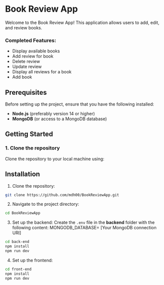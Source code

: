 # Book Review App

Welcome to the Book Review App! This application allows users to add, edit, and review books.

### Completed Features:
- Display available books
- Add review for book
- Delete review
- Update review
- Display all reviews for a book
- Add book

## Prerequisites

Before setting up the project, ensure that you have the following installed:

- **Node.js** (preferably version 14 or higher)
- **MongoDB** (or access to a MongoDB database)

## Getting Started

### 1. Clone the repository

Clone the repository to your local machine using:
   
## Installation
1. Clone the repository:
```bash
git clone https://github.com/mdh00/BookReviewApp.git
```

2. Navigate to the project directory:
```bash
cd BookReviewApp
```

3. Set up the backend:
Create the `.env` file in the **backend** folder with the following content:
MONGODB_DATABASE= [Your MongoDB connection URI]

```bash
cd back-end
npm install
npm run dev
```

4. Set up the frontend:
```bash
cd front-end
npm install
npm run dev
```
